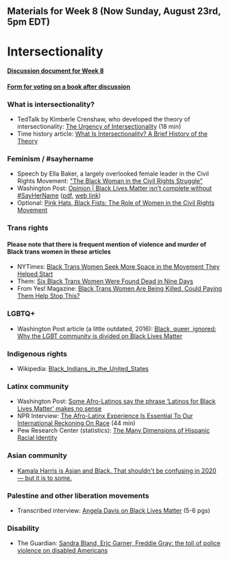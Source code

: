 ## Materials for Week 8 (Now Sunday, August 23rd, 5pm EDT)
# Intersectionality
#### <a href='https://docs.google.com/document/d/1iDuxAz-J5SJIeltGXKXQvfNALycY7lC8aewqWTb-Aa0/edit?usp=sharing'>Discussion document for Week 8</a>
#### <a href='https://docs.google.com/forms/d/e/1FAIpQLSdl400jLR_IYZD1nBL-TDH4uCJ4U1MP8jGEExEI32zv8GGmnw/viewform?usp=sf_link'>Form for voting on a book after discussion</a>

### What is intersectionality?
- TedTalk by Kimberle Crenshaw, who developed the theory of intersectionality: <a href="https://www.ted.com/talks/kimberle_crenshaw_the_urgency_of_intersectionality">The Urgency of Intersectionality</a> (18 min)
- Time history article: <a href='https://time.com/5560575/intersectionality-theory/
'>What Is Intersectionality? A Brief History of the Theory</a>

### Feminism / #sayhername
- Speech by Ella Baker, a largely overlooked female leader in the Civil Rights Movement: <a href="https://awpc.cattcenter.iastate.edu/2019/08/09/the-black-woman-in-the-civil-rights-struggle-1969/">"The Black Woman in the Civil Rights Struggle"</a>
- Washington Post: <a href='week8/say-her-name.pdf'>Opinion | Black Lives Matter isn’t complete without #SayHerName</a> (<a href="">pdf</a>, <a href="https://www.washingtonpost.com/opinions/2020/07/19/black-lives-matter-isnt-complete-without-sayhername/">web link</a>)
- Optional: <a href='week8/pink-hats-black-fists.pdf'>Pink Hats, Black Fists: The Role of Women in the Civil Rights Movement</a>

### Trans rights
#### Please note that there is frequent mention of violence and murder of Black trans women in these articles
- NYTimes: <a href="week8/black-trans-women-nytimes.pdf">Black Trans Women Seek More Space in the Movement They Helped Start</a>
- Them: <a href="https://www.them.us/story/six-black-trans-women-were-found-dead-in-nine-days">Six Black Trans Women Were Found Dead in Nine Days</a>
- From Yes! Magazine: <a href="week8/yes-black-trans-women-pay.pdf">Black Trans Women Are Being Killed. Could Paying Them Help Stop This?</a>

### LGBTQ+
- Washington Post article (a little outdated, 2016): <a href="week8/black-queer-ignored.pdf">Black, queer, ignored: Why the LGBT community is divided on Black Lives Matter</a>

### Indigenous rights
- Wikipedia: <a href='https://en.wikipedia.org/wiki/Black_Indians_in_the_United_States'>Black_Indians_in_the_United_States</a>

### Latinx community
- Washington Post: <a href='week8/wapo-afrolatinos'>Some Afro-Latinos say the phrase ‘Latinos for Black Lives Matter’ makes no sense</a>
- NPR Interview: <a href='https://www.npr.org/2020/07/02/886568058/the-afro-latinx-experience-black-lives-matter'>The Afro-Latinx Experience Is Essential To Our International Reckoning On Race</a> (44 min)
- Pew Research Center (statistics): <a href='pewsocialtrends.org/2015/06/11/chapter-7-the-many-dimensions-of-hispanic-racial-identity/'>The Many Dimensions of Hispanic Racial Identity</a>

### Asian community
- <a href='week8/kamala-harris'>Kamala Harris is Asian and Black. That shouldn't be confusing in 2020 — but it is to some.</a>

### Palestine and other liberation movements
- Transcribed interview: <a href="https://www.newframe.com/angela-davis-on-black-lives-matter/">Angela Davis on Black Lives Matter</a> (5-6 pgs)

### Disability
- The Guardian: <a href='https://www.theguardian.com/commentisfree/2020/jun/09/sandra-bland-eric-garner-freddie-gray-the-toll-of-police-violence-on-disabled-americans'>Sandra Bland, Eric Garner, Freddie Gray: the toll of police violence on disabled Americans</a>

